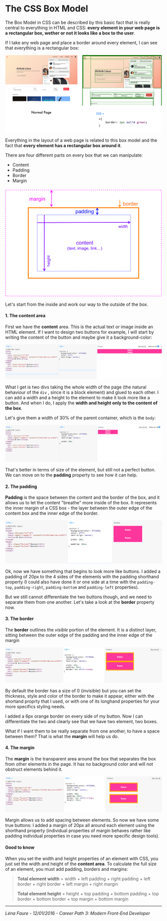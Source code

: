 # The CSS Box Model

The Box Model in CSS can be described by this basic fact that is really central to everything in HTML and CSS: **every element in your web page is a rectangular box, wether or not it looks like a box to the user**.

If I take any web page and place a border around every element, I can see that everything is a rectangular box: 

![Boxes in a web page](img/boxes.png)



Everything in the layout of a web page is related to this box model and the fact that **every element has a rectangular box around it**.



There are four different parts on every box that we can manipulate: 

- Content 
- Padding
- Border
- Margin



![box-model](img/box-model.png)



Let's start from the inside and work our way to the outside of the box.



#### 1. The content area

First we have the **content** area. This is the actual text or image inside an HTML element. If I want to design two buttons for example, I will start by writing the content of the button and maybe give it a background-color: 

![](img/buttons_0.png)

What I get is two divs taking the whole width of the page (the natural behaviour of the `div` , since it is a block element) and glued to each other. I can add a width and a height to the element to make it look more like a button. And when I do, I apply the **width and height only to the content of the box**. 

Let's give them a width of 30% of the parent container, which is the `body`:

![](img/buttons_1.png)

That's better in terms of size of the element, but still not a perfect button. We can move on to the **padding** property to see how it can help.



#### 2. The padding

**Padding** is the space between the content and the border of the box, and it allows us to let the content "breathe" more inside of the box. It represents the inner margin of a CSS box - the layer between the outer edge of the content box and the inner edge of the border.

![](img/buttons_2.png)

Ok, now we have something that begins to look more like buttons. I added a padding of 20px to the 4 sides of the elements with the padding shorthand property (I could also have done it or one side at a time with the `padding-top`, `padding-right`, `padding-bottom` and `padding-left` properties).

But we still cannot differentiate the two buttons though, and we need to separate them from one another. Let's take a look at the **border** property now.



#### 3. The border

The **border** outlines the *visible* portion of the element. It is a distinct layer, sitting between the outer edge of the padding and the inner edge of the margin

![](img/buttons_3.png)

By default the border has a size of 0 (invisible) but you can set the thickness, style and color of the border to make it appear, either with the shortand proprty that I used, or with one of its longhand properties for your more specifics styling needs.

I added a 6px orange border on every side of my button. Now I can differentiate the two and clearly see that we have two element, two boxes. 

What if I want them to be really separate from one another, to have a space between them? That is what the **margin** will help us do.



#### 4. The margin

The **margin** is the transparent area around the box that separates the box from other elements in the page. It has no background color and will not obstruct elements behind it.

![](img/button_4.png)

Margin allows us to add spacing between elements. So now we have some true buttons: I added a margin of 20px all around each element using the shorthand property (individual properties of margin behaves rather like padding individual properties in case you need more specific design tools). 



#### Good to know 

When you set the width and height properties of an element with CSS, you just set the width and height of the **content area**. To calculate the full size of an element, you must add padding, borders and margins:

> **Total element width** = width + left padding + right padding + left border + right border + left margin + right margin 
>
> **Total element height** = height + top padding + bottom padding + top border + bottom border + top margin + bottom margin

---------------
*Léna Faure - 12/01/2016 - Career Path 3: Modern Front-End Developer*

